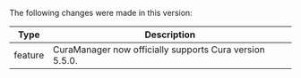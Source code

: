 The following changes were made in this version:

| Type | Description |
| ---- | ----------- |
| feature | CuraManager now officially supports Cura version 5.5.0. |

[comment]: # (Use one of the following types: feature, bugfix, tech)